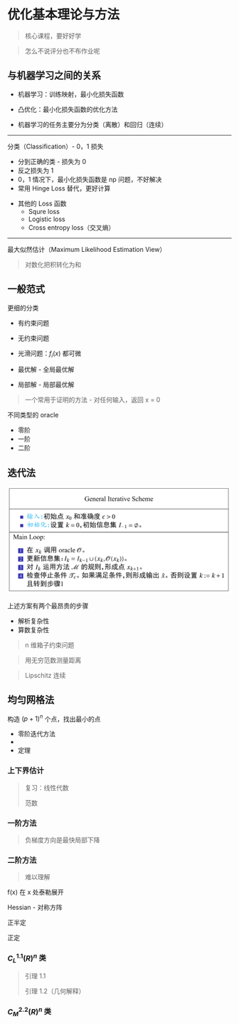 # 优化基本理论与方法

> 核心课程，要好好学

> 怎么不说评分也不布作业呢

## 与机器学习之间的关系

* 机器学习：训练映射，最小化损失函数
* 凸优化：最小化损失函数的优化方法

* 机器学习的任务主要分为分类（离散）和回归（连续）

-------

分类（Classification）- 0，1 损失

* 分到正确的类 - 损失为 0
* 反之损失为 1
* 0，1 情况下，最小化损失函数是 np 问题，不好解决
* 常用 Hinge Loss 替代，更好计算

<!-- Hinge Loss 图 -->

<!-- 复习：np 问题 -->

<!-- 推导 -->

<!-- 这个拉格朗日算子和二范数从哪冒出来的 -->


* 其他的 Loss 函数
    * Squre loss
    * Logistic loss
    * Cross entropy loss（交叉熵）

-------


最大似然估计（Maximum Likelihood Estimation View）

> 对数化把积转化为和

<!-- 待补充 -->

## 一般范式

<!-- 这里是定义 -->

更细的分类

* 有约束问题
* 无约束问题
* 光滑问题：$f_i(x)$ 都可微

* 最优解 - 全局最优解
* 局部解 - 局部最优解


> 一个常用于证明的方法 - 对任何输入，返回 x = 0

<!-- 这里是几个很？的定义 -->
<!-- oracle、计算努力？ -->

不同类型的 oracle

* 零阶
* 一阶
* 二阶

## 迭代法

![alt text](image.png)

上述方案有两个最昂贵的步骤

* 解析复杂性
* 算数复杂性


> n 维箱子约束问题

> 用无穷范数测量距离

<!-- 无穷范数 -->

<!-- 什么是 -->

> Lipschitz 连续


## 均匀网格法

构造 $(p+1)^n$ 个点，找出最小的点

* 零阶迭代方法
* 
* 定理 

<!-- 精度 -->

<!-- 后面太困了 -->


### 上下界估计


> 复习：线性代数
>
> 范数


### 一阶方法

> 负梯度方向是最快局部下降


### 二阶方法

> 难以理解

f(x) 在 x 处泰勒展开

Hessian - 对称方阵

正半定

正定

### $C^{1.1}_L(R)^n$ 类


<!-- 这里怎么突然听不懂了，绷 -->

> 引理 1.1 
>
> 引理 1.2（几何解释）

### $C^{2.2}_M(R)^n$ 类




